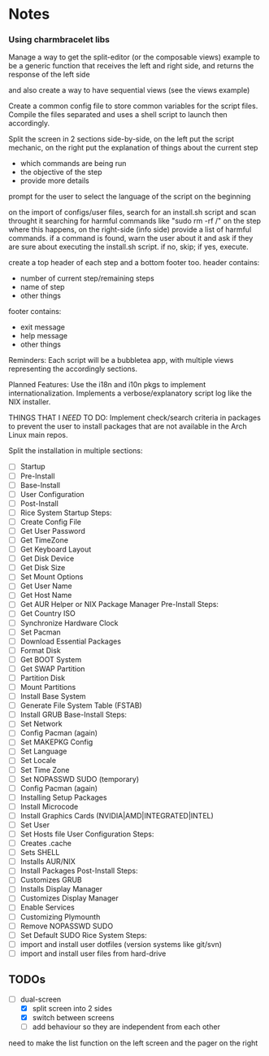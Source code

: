 # Notes

### Using charmbracelet libs

Manage a way to get the split-editor (or the composable views) example to be a 
generic function that receives the left and right side, and returns the 
response of the left side

and also create a way to have sequential views (see the views example)


Create a common config file to store common variables for the script files.
Compile the files separated and uses a shell script to launch then accordingly.

Split the screen in 2 sections side-by-side, on the left put the script
mechanic, on the right put the explanation of things about the current step
- which commands are being run
- the objective of the step
- provide more details

prompt for the user to select the language of the script on the beginning

on the import of configs/user files, search for an install.sh script
and scan throught it searching for harmful commands like "sudo rm -rf /"
on the step where this happens, on the right-side (info side) provide
a list of harmful commands.
if a command is found, warn the user about it and ask if they are sure
about executing the install.sh script. if no, skip; if yes, execute.

create a top header of each step and a bottom footer too.
header contains:
- number of current step/remaining steps
- name of step
- other things

footer contains:
- exit message
- help message
- other things

Reminders:
Each script will be a bubbletea app, with multiple views representing the
accordingly sections.

Planned Features:
Use the i18n and i10n pkgs to implement internationalization.
Implements a verbose/explanatory script log like the NIX installer.

THINGS THAT I *NEED* TO DO:
Implement check/search criteria in packages to prevent the user to install
packages that are not available in the Arch Linux main repos.

Split the installation in multiple sections:
- [ ] Startup
- [ ] Pre-Install
- [ ] Base-Install
- [ ] User Configuration
- [ ] Post-Install
- [ ] Rice System
Startup Steps:
- [ ] Create Config File
- [ ] Get User Password
- [ ] Get TimeZone
- [ ] Get Keyboard Layout
- [ ] Get Disk Device
- [ ] Get Disk Size
- [ ] Set Mount Options
- [ ] Get User Name
- [ ] Get Host Name
- [ ] Get AUR Helper or NIX Package Manager
Pre-Install Steps:
- [ ] Get Country ISO
- [ ] Synchronize Hardware Clock
- [ ] Set Pacman
- [ ] Download Essential Packages
- [ ] Format Disk
- [ ] Get BOOT System
- [ ] Get SWAP Partition
- [ ] Partition Disk
- [ ] Mount Partitions
- [ ] Install Base System
- [ ] Generate File System Table (FSTAB)
- [ ] Install GRUB
Base-Install Steps:
- [ ] Set Network
- [ ] Config Pacman (again)
- [ ] Set MAKEPKG Config
- [ ] Set Language
- [ ] Set Locale
- [ ] Set Time Zone
- [ ] Set NOPASSWD SUDO (temporary)
- [ ] Config Pacman (again)
- [ ] Installing Setup Packages
- [ ] Install Microcode
- [ ] Install Graphics Cards (NVIDIA|AMD|INTEGRATED|INTEL)
- [ ] Set User
- [ ] Set Hosts file
User Configuration Steps:
- [ ] Creates .cache
- [ ] Sets SHELL
- [ ] Installs AUR/NIX
- [ ] Install Packages
Post-Install Steps:
- [ ] Customizes GRUB
- [ ] Installs Display Manager
- [ ] Customizes Display Manager
- [ ] Enable Services
- [ ] Customizing Plymounth
- [ ] Remove NOPASSWD SUDO
- [ ] Set Default SUDO
Rice System Steps:
- [ ] import and install user dotfiles (version systems like git/svn)
- [ ] import and install user files from hard-drive

## TODOs

- [ ] dual-screen
    - [x] split screen into 2 sides
    - [x] switch between screens
    - [ ] add behaviour so they are independent from each other

need to make the list function on the left screen and the pager on the right
